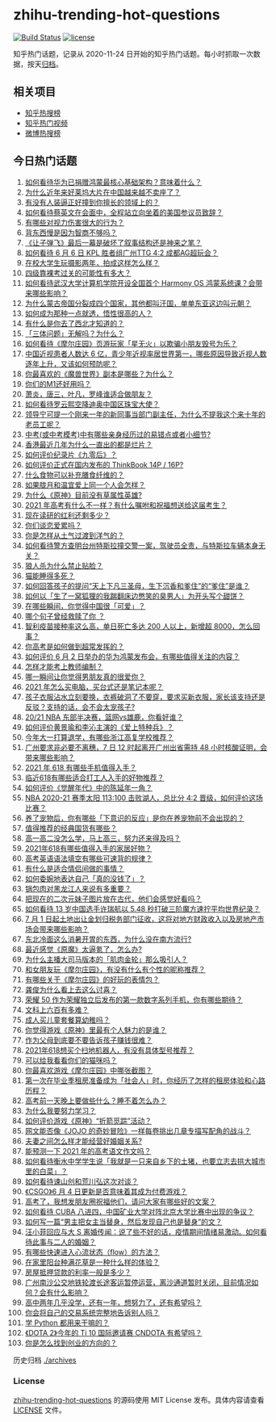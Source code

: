 # zhihu-trending-hot-questions

[![Build Status](https://github.com/justjavac/zhihu-trending-hot-questions/workflows/ci/badge.svg?branch=master)](https://github.com/justjavac/zhihu-trending-hot-questions/actions)
[![license](https://img.shields.io/github/license/justjavac/zhihu-trending-hot-questions)](https://github.com/justjavac/zhihu-trending-hot-questions/blob/master/LICENSE)

知乎热门话题，记录从 2020-11-24 日开始的知乎热门话题。每小时抓取一次数据，按天[归档](./archives)。

## 相关项目

- [知乎热搜榜](https://github.com/justjavac/zhihu-trending-top-search)
- [知乎热门视频](https://github.com/justjavac/zhihu-trending-hot-video)
- [微博热搜榜](https://github.com/justjavac/weibo-trending-hot-search)

## 今日热门话题

<!-- BEGIN -->
<!-- 最后更新时间 Mon Jun 07 2021 11:00:08 GMT+0800 (China Standard Time) -->

1. [如何看待华为已捐赠鸿蒙最核心基础架构？意味着什么？](https://www.zhihu.com/question/462892378)
2. [为什么近年来好莱坞大片在中国越来越不卖座了？](https://www.zhihu.com/question/268982964)
3. [有没有人装逼正好撞到你擅长的领域上的？](https://www.zhihu.com/question/338688699)
4. [如何看待蔡英文在会面中，全程站立向坐着的美国参议员致辞？](https://www.zhihu.com/question/463513769)
5. [有哪些对视力伤害很大的行为？](https://www.zhihu.com/question/384087324)
6. [背东西慢是因为智商不够吗？](https://www.zhihu.com/question/438891976)
7. [《让子弹飞》最后一幕是破坏了叙事结构还是神来之笔？](https://www.zhihu.com/question/413652432)
8. [如何看待 6 月 6 日 KPL 胜者组广州TTG 4:2
   成都AG超玩会？](https://www.zhihu.com/question/463525882)
9. [在校大学生玩摄影两年，拍成这样怎么样？](https://www.zhihu.com/question/459627997)
10. [四级靠裸考过关的可能性有多大？](https://www.zhihu.com/question/326748979)
11. [如何看待武汉大学计算机学院开设全国首个 Harmony OS
    鸿蒙系统课？会带来哪些影响？](https://www.zhihu.com/question/463117510)
12. [为什么蒙古帝国分裂成四个国家，其他都叫汗国，单单东亚这边叫元朝？](https://www.zhihu.com/question/350546334)
13. [如何成为那种一点就透，悟性很高的人？](https://www.zhihu.com/question/300313253)
14. [有什么是你去了西北才知道的？](https://www.zhihu.com/question/403884771)
15. [「三体问题」无解吗？为什么？](https://www.zhihu.com/question/30311577)
16. [如何看待《摩尔庄园》页游玩家「星无火」以欺骗小朋友毁号为乐？](https://www.zhihu.com/question/462737028)
17. [中国近视患者人数达 6
    亿，青少年近视率居世界第一，哪些原因导致近视人数逐年上升，又该如何预防呢？](https://www.zhihu.com/question/463403309)
18. [你最喜欢的《魔兽世界》副本是哪些？为什么？](https://www.zhihu.com/question/264407288)
19. [你们的M1还好用吗？](https://www.zhihu.com/question/447835410)
20. [萧炎，唐三，叶凡，罗峰谁适合做朋友？](https://www.zhihu.com/question/450151064)
21. [如何看待罗云熙空降迪奥中国区珠宝大使？](https://www.zhihu.com/question/463424674)
22. [领导宁可提一个刚来一年的新同事当部门副主任，为什么不提我这个来十年的老员工呢？](https://www.zhihu.com/question/458785731)
23. [中考(或中考模考)中有哪些亲身经历过的易错点或者小细节?](https://www.zhihu.com/question/405609296)
24. [香港最近几年为什么一直出的都是烂片？](https://www.zhihu.com/question/462877536)
25. [如何评价纪录片《九零后》？](https://www.zhihu.com/question/461176129)
26. [如何评价正式在国内发布的 ThinkBook 14P /
    16P?](https://www.zhihu.com/question/462587759)
27. [什么食物可以补充膳食纤维的？](https://www.zhihu.com/question/377073752)
28. [如果胧月和温宜爱上同一个人会怎样？](https://www.zhihu.com/question/455366022)
29. [为什么《原神》目前没有草属性英雄?](https://www.zhihu.com/question/425978919)
30. [2021 年高考有什么不一样？有什么嘱咐和祝福想送给这届考生？](https://www.zhihu.com/question/463469682)
31. [现在读研的红利还剩多少？](https://www.zhihu.com/question/456374240)
32. [你们谈恋爱累吗？](https://www.zhihu.com/question/399471584)
33. [你是怎样从土气过渡到洋气的？](https://www.zhihu.com/question/267705489)
34. [如何看待警方查明台州特斯拉撞交警一案，驾驶员全责，与特斯拉车辆本身无关？](https://www.zhihu.com/question/463484326)
35. [狼人杀为什么禁止贴脸？](https://www.zhihu.com/question/462970840)
36. [猫能睡得多死？](https://www.zhihu.com/question/462536806)
37. [如何回答孩子的提问“天上下凡三圣母，生下沉香和爹住”的“爹住”是谁？](https://www.zhihu.com/question/462277776)
38. [如何以「生了一窝狐狸的我踹翻床边憋笑的臭男人」为开头写个甜饼？](https://www.zhihu.com/question/443320738)
39. [在哪些瞬间，你觉得中国很「可爱」？](https://www.zhihu.com/question/455857255)
40. [哪个句子曾经救赎了你 ？](https://www.zhihu.com/question/453706577)
41. [智利疫苗接种率这么高，单日死亡多达 200 人以上，新增超
    8000，怎么回事？](https://www.zhihu.com/question/463115629)
42. [你高考是如何做到超常发挥的？](https://www.zhihu.com/question/278979830)
43. [如何评价 6 月 2
    日举办的华为鸿蒙发布会，有哪些值得关注的内容？](https://www.zhihu.com/question/462794002)
44. [怎样才能考上教师编制？](https://www.zhihu.com/question/23612599)
45. [哪一瞬间让你觉得男朋友真的很爱你？](https://www.zhihu.com/question/356450688)
46. [2021 年怎么买电脑，买台式还是笔记本呢？](https://www.zhihu.com/question/459716674)
47. [孩子衣服沾水立刻要换，衣裤破洞了不要穿，要求买新衣服，家长该支持还是反驳？支持的话，会不会太宠孩子?](https://www.zhihu.com/question/459542600)
48. [20/21 NBA 东部半决赛，篮网vs雄鹿，你看好谁？](https://www.zhihu.com/question/462705265)
49. [如何评价黄景瑜和李沁主演的《爱上特种兵》？](https://www.zhihu.com/question/462601125)
50. [今年大一打算退学，有哪些浙江高复学校推荐？](https://www.zhihu.com/question/58522765)
51. [广州要求非必要不离穗，7 日 12 时起离开广州出省需持 48
    小时核酸证明，会带来哪些影响？](https://www.zhihu.com/question/463430613)
52. [2021 年 618 有哪些手机值得入手？](https://www.zhihu.com/question/457255298)
53. [临近618有哪些适合打工人入手的好物推荐？](https://www.zhihu.com/question/462987243)
54. [如何评价《觉醒年代》中的陈延年一角？](https://www.zhihu.com/question/447307733)
55. [NBA 2020-21 赛季太阳 113:100 击败湖人，总比分 4:2
    晋级，如何评价这场比赛？](https://www.zhihu.com/question/463061695)
56. [养了宠物后，你有哪些「下意识的反应」是你在养宠物前不会出现的？](https://www.zhihu.com/question/461963889)
57. [值得推荐的经典国货有哪些？](https://www.zhihu.com/question/37389860)
58. [高一高二没怎么学，马上高三，努力还来得及吗？](https://www.zhihu.com/question/461313503)
59. [2021年618有哪些值得入手的家居好物？](https://www.zhihu.com/question/460447642)
60. [高考英语语法填空有哪些可速背的规律？](https://www.zhihu.com/question/20972652)
61. [有什么是适合情侣间做的事情？](https://www.zhihu.com/question/23415480)
62. [如何委婉地表达自己「真的没钱了」？](https://www.zhihu.com/question/462984155)
63. [锅包肉对黑龙江人来说有多重要？](https://www.zhihu.com/question/462784342)
64. [把现在的二次元妹子图片放在古代，他们会感觉好看吗？](https://www.zhihu.com/question/462903907)
65. [如何看待 13 岁中国选手许瑞航以 5.48
    秒打破三阶魔方速拧平均世界纪录？](https://www.zhihu.com/question/463234557)
66. [7 月 1
    日起土地出让金划归税务部门征收，这将对地方财政收入以及房地产市场会带来哪些影响？](https://www.zhihu.com/question/463323805)
67. [东北冷面这么消暑开胃的东西，为什么没在南方流行?](https://www.zhihu.com/question/462700732)
68. [最近感觉《原魔》太逼氪了，怎么办?](https://www.zhihu.com/question/463036805)
69. [为什么主播大司马版本的「肌肉金轮」那么吸引人？](https://www.zhihu.com/question/461688762)
70. [和女朋友玩《摩尔庄园》，有没有什么有个性的昵称推荐？](https://www.zhihu.com/question/462814720)
71. [有哪些关于《摩尔庄园》的好玩的表情包？](https://www.zhihu.com/question/462564869)
72. [龚俊为什么看上去这么讨喜？](https://www.zhihu.com/question/456646250)
73. [荣耀 50
    作为荣耀独立后发布的第一款数字系列手机，你有哪些期待？](https://www.zhihu.com/question/461194616)
74. [文科上六百有多难？](https://www.zhihu.com/question/350905229)
75. [成人买儿童套餐算幼稚吗？](https://www.zhihu.com/question/462819336)
76. [你觉得游戏《原神》里最有个人魅力的是谁？](https://www.zhihu.com/question/462388527)
77. [作为父母到底要不要告诉孩子赚钱很难？](https://www.zhihu.com/question/461239979)
78. [2021年618想买个扫地机器人，有没有具体型号推荐？](https://www.zhihu.com/question/397698378)
79. [可以给我看看你们的猫咪吗？](https://www.zhihu.com/question/462824843)
80. [你最喜欢游戏《摩尔庄园》中哪张截图？](https://www.zhihu.com/question/462564850)
81. [第一次在毕业季租房准备成为「社会人」时，你经历了怎样的租房体验和心路历程？](https://www.zhihu.com/question/461693068)
82. [高考前一天晚上要做些什么？睡不着怎么办？](https://www.zhihu.com/question/458722775)
83. [为什么我要努力学习？](https://www.zhihu.com/question/462192669)
84. [如何评价游戏《原神》“折箭觅踪”活动？](https://www.zhihu.com/question/461653474)
85. [网文能否像《JOJO
    的奇妙冒险》一样每卷挑出几章专描写配角的战斗？](https://www.zhihu.com/question/463065863)
86. [夫妻之间怎么样才能经营好婚姻关系?](https://www.zhihu.com/question/349031552)
87. [能预测一下 2021 年的高考语文作文吗？](https://www.zhihu.com/question/451864903)
88. [如何看待衡水中学学生说「我就是一只来自乡下的土猪，也要立志去拱大城市里的白菜」？](https://www.zhihu.com/question/462345321)
89. [如何看待谏山创和荒川弘这次对谈？](https://www.zhihu.com/question/463257259)
90. [《CSGO》6 月 4 日更新是否意味着其成为付费游戏？](https://www.zhihu.com/question/463103636)
91. [高考了，我想发朋友圈祝福他们，请问大家有哪些好的文案？](https://www.zhihu.com/question/405298026)
92. [如何看待 CUBA
    八进四，中国矿业大学对阵北京大学比赛中出现的争议？](https://www.zhihu.com/question/463306896)
93. [如何写一篇“男主把女主当替身，然后发现自己也是替身”的文？](https://www.zhihu.com/question/437395484)
94. [汪小菲回应与大 S
    离婚传闻：说了些不好的话，疫情期间情绪易激动。如何看待此事与二人的婚姻？](https://www.zhihu.com/question/463252497)
95. [有哪些快速进入心流状态（flow）的方法？](https://www.zhihu.com/question/20992764)
96. [在家里阳台种满花草是一种什么样的体验？](https://www.zhihu.com/question/461296029)
97. [房屋抵押贷款的利率一般是多少？](https://www.zhihu.com/question/387069469)
98. [广州南沙公交地铁轮渡长途客运暂停运营，离沙通道暂时关闭，目前情况如何？会有什么影响？](https://www.zhihu.com/question/463278387)
99. [高中两年几乎没学，还有一年，想努力了，还有希望吗？](https://www.zhihu.com/question/462084525)
100. [你会将自己的交易系统完整地告诉别人吗？](https://www.zhihu.com/question/462350634)
101. [学 Python 都用来干嘛的？](https://www.zhihu.com/question/34098079)
102. [《DOTA 2》今年的 Ti 10 国际邀请赛 CNDOTA
     有希望吗？](https://www.zhihu.com/question/459216552)
103. [你是怎么找到创业的方向的？](https://www.zhihu.com/question/25857988)

<!-- END -->

历史归档 [./archives](./archives)

### License

[zhihu-trending-hot-questions](https://github.com/justjavac/zhihu-trending-hot-questions)
的源码使用 MIT License 发布。具体内容请查看 [LICENSE](./LICENSE) 文件。
